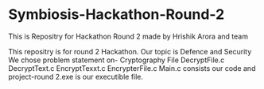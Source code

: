 # Symbiosis-Hackathon-Round-2
This is Repositry  for Hackathon Round 2 made by Hrishik Arora and team

This  repositry is for round 2 Hackathon.
Our topic is Defence and Security
We chose problem statement on- Cryptography
File DecryptFile.c DecryptText.c EncryptTexxt.c EncrypterFile.c Main.c consists our code and project-round 2.exe is our executible file.
